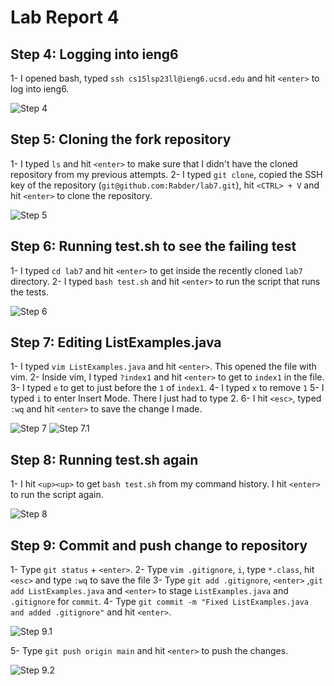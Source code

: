 # Lab Report 4

## Step  4: Logging into ieng6
1- I opened bash, typed ```ssh cs15lsp23ll@ieng6.ucsd.edu``` and hit ```<enter>``` to log into ieng6.

![Step 4](step4.png)
## Step 5: Cloning the fork repository
1- I typed ```ls``` and hit ```<enter>``` to make sure that I didn't have the cloned repository from my previous attempts. 
2- I typed ```git clone```, copied the SSH key of the repository (```git@github.com:Rabder/lab7.git```), hit ```<CTRL> + V``` and hit ```<enter>``` to clone the repository.

![Step 5](step5.png)
## Step 6: Running test.sh to see the failing test
1- I typed ```cd lab7``` and hit ```<enter>``` to get inside the recently cloned ```lab7``` directory.
2- I typed ```bash test.sh``` and hit ```<enter>``` to run the script that runs the tests.

![Step 6](step6.png)

## Step 7: Editing ListExamples.java
1- I typed ```vim ListExamples.java``` and hit ```<enter>```. This opened the file with vim. 
2- Inside vim, I typed ```?index1``` and hit ```<enter>``` to get to ```index1``` in the file.
3- I typed ```e``` to get to just before the ```1``` of ```index1```. 
4- I typed ```x``` to remove ```1```
5- I typed ```i``` to enter Insert Mode. There I just had to type 2.
6- I hit ```<esc>```, typed ```:wq``` and hit ```<enter>``` to save the change I made.

![Step 7](step7.png)
![Step 7.1](step71.png)

##  Step 8: Running test.sh again
1- I hit ```<up><up>``` to get ```bash test.sh``` from my command history. I hit ```<enter>``` to run the script again.

![Step 8](step8.png)

## Step 9: Commit and push change to repository
1- Type ```git status``` + ```<enter>```.
2- Type ```vim .gitignore```, ```i```, type ```*.class```, hit ```<esc>``` and type ```:wq``` to save the file
3- Type ```git add .gitignore```, ```<enter>``` ,```git add ListExamples.java``` and ```<enter>``` to stage ```ListExamples.java``` and ```.gitignore``` for ```commit```.
4- Type ```git commit -m "Fixed ListExamples.java and added .gitignore"``` and hit ```<enter>```.

![Step 9.1](step91.png)

5- Type ```git push origin main``` and hit ```<enter>``` to push the changes.

![Step 9.2](step92.png)


